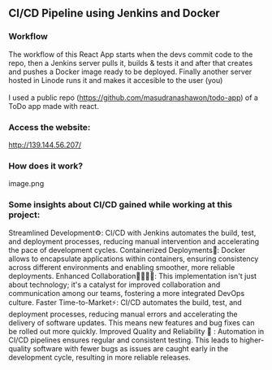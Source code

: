 ## CI/CD Pipeline using Jenkins and Docker

### Workflow

The workflow of this React App starts when the devs commit code to the repo, then a Jenkins server pulls it, builds & tests it and after that creates and pushes a Docker image ready to be deployed. Finally another server hosted in Linode runs it and makes it accesible to the user (you)
<br/>
<br/>
I used a public repo (https://github.com/masudranashawon/todo-app) of a ToDo app made with react.

### Access the website:
http://139.144.56.207/

### How does it work?
image.png

### Some insights about CI/CD gained while working at this project:
Streamlined Development⚙️: CI/CD with Jenkins automates the build, test, and deployment processes, reducing manual intervention and accelerating the pace of development cycles.
Containerized Deployments🐳: Docker allows to encapsulate applications within containers, ensuring consistency across different environments and enabling smoother, more reliable deployments.
Enhanced Collaboration👨‍💻👩‍💻: This implementation isn't just about technology; it's a catalyst for improved collaboration and communication among our teams, fostering a more integrated DevOps culture.
Faster Time-to-Market⚡: CI/CD automates the build, test, and deployment processes, reducing manual errors and accelerating the delivery of software updates. This means new features and bug fixes can be rolled out more quickly.
Improved Quality and Reliability 🔐 : Automation in CI/CD pipelines ensures regular and consistent testing. This leads to higher-quality software with fewer bugs as issues are caught early in the development cycle, resulting in more reliable releases.
